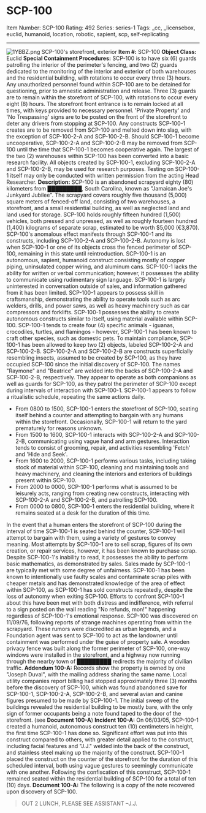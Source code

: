 # SCP-100
Item Number: SCP-100
Rating: 492
Series: series-1
Tags: _cc, _licensebox, euclid, humanoid, location, robotic, sapient, scp, self-replicating

---

![1YBBZ.png](https://scp-wiki.wdfiles.com/local--files/scp-100/1YBBZ.png)
SCP-100's storefront, exterior
**Item #:** SCP-100
**Object Class:** Euclid
**Special Containment Procedures:** SCP-100 is to have six (6) guards patrolling the interior of the perimeter's fencing, and two (2) guards dedicated to the monitoring of the interior and exterior of both warehouses and the residential building, with rotations to occur every three (3) hours. Any unauthorized personnel found within SCP-100 are to be detained for questioning, prior to amnestic administration and release.
Three (3) guards are to remain within the storefront of SCP-100, with rotations to occur every eight (8) hours. The storefront front entrance is to remain locked at all times, with keys provided to necessary personnel. 'Private Property' and 'No Trespassing' signs are to be posted on the front of the storefront to deter any drivers from stopping at SCP-100.
Any constructs SCP-100-1 creates are to be removed from SCP-100 and melted down into slag, with the exception of SCP-100-2-A and SCP-100-2-B. Should SCP-100-1 become uncooperative, SCP-100-2-A and SCP-100-2-B may be removed from SCP-100 until the time that SCP-100-1 becomes cooperative again.
The largest of the two (2) warehouses within SCP-100 has been converted into a basic research facility. All objects created by SCP-100-1, excluding SCP-100-2-A and SCP-100-2-B, may be used for research purposes. Testing on SCP-100-1 itself may only be conducted with written permission from the acting Head Researcher.
**Description:** SCP-100 is an abandoned scrapyard eighty (80) kilometers from █████████, South Carolina, known as "Jamaican Joe's Junkyard Jubilee". The scrapyard covers roughly five thousand (5,000) square meters of fenced-off land, consisting of two warehouses, a storefront, and a small residential building, as well as neglected land and land used for storage. SCP-100 holds roughly fifteen hundred (1,500) vehicles, both pressed and unpressed, as well as roughly fourteen hundred (1,400) kilograms of separate scrap, estimated to be worth $5,000 (€3,870).
SCP-100's anomalous effect manifests through SCP-100-1 and its constructs, including SCP-100-2-A and SCP-100-2-B. Autonomy is lost when SCP-100-1 or one of its objects cross the fenced perimeter of SCP-100, remaining in this state until reintroduction.
SCP-100-1 is an autonomous, sapient, humanoid construct consisting mostly of copper piping, uninsulated copper wiring, and aluminum cans. SCP-100-1 lacks the ability for written or verbal communication; however, it possesses the ability to communicate using rudimentary sign language. SCP-100-1 is largely uninterested in conversation outside of sales, and information gathered from it has been limited. SCP-100-1 appears to possess skill in craftsmanship, demonstrating the ability to operate tools such as arc welders, drills, and power saws, as well as heavy machinery such as car compressors and forklifts.
SCP-100-1 possesses the ability to create autonomous constructs similar to itself, using material available within SCP-100. SCP-100-1 tends to create four (4) specific animals - iguanas, crocodiles, turtles, and flamingos - however, SCP-100-1 has been known to craft other species, such as domestic pets. To maintain compliance, SCP-100-1 has been allowed to keep two (2) objects, labeled SCP-100-2-A and SCP-100-2-B.
SCP-100-2-A and SCP-100-2-B are constructs superficially resembling insects, assumed to be created by SCP-100, as they have occupied SCP-100 since the initial discovery of SCP-100. The names "Raymone" and "Beatrice" are welded into the backs of SCP-100-2-A and SCP-100-2-B, respectively. They appear to operate as both companions as well as guards for SCP-100, as they patrol the perimeter of SCP-100 except during intervals of interaction with SCP-100-1.
SCP-100-1 appears to follow a ritualistic schedule, repeating the same actions daily.
  * From 0800 to 1500, SCP-100-1 enters the storefront of SCP-100, seating itself behind a counter and attempting to bargain with any humans within the storefront. Occasionally, SCP-100-1 will return to the yard prematurely for reasons unknown.
  * From 1500 to 1600, SCP-100-1 interacts with SCP-100-2-A and SCP-100-2-B, communicating using vague hand and arm gestures. Interaction tends to consist of grooming, repair, and activities resembling 'Fetch' and 'Hide and Seek'.
  * From 1600 to 2000, SCP-100-1 performs various tasks, including taking stock of material within SCP-100, cleaning and maintaining tools and heavy machinery, and cleaning the interiors and exteriors of buildings present within SCP-100.
  * From 2000 to 0000, SCP-100-1 performs what is assumed to be leisurely acts, ranging from creating new constructs, interacting with SCP-100-2-A and SCP-100-2-B, and patrolling SCP-100.
  * From 0000 to 0800, SCP-100-1 enters the residential building, where it remains seated at a desk for the duration of this time.

In the event that a human enters the storefront of SCP-100 during the interval of time SCP-100-1 is seated behind the counter, SCP-100-1 will attempt to bargain with them, using a variety of gestures to convey meaning. Most attempts by SCP-100-1 are to sell scrap, figures of its own creation, or repair services, however, it has been known to purchase scrap. Despite SCP-100-1's inability to read, it possesses the ability to perform basic mathematics, as demonstrated by sales.
Sales made by SCP-100-1 are typically met with some degree of unfairness. SCP-100-1 has been known to intentionally use faulty scales and contaminate scrap piles with cheaper metals and has demonstrated knowledge of the area of effect within SCP-100, as SCP-100-1 has sold constructs repeatedly, despite the loss of autonomy when exiting SCP-100. Efforts to confront SCP-100-1 about this have been met with both distress and indifference, with referral to a sign posted on the wall reading "No refunds, mon!" happening regardless of SCP-100-1's emotional response.
SCP-100 was discovered on 11/09/76, following reports of strange machines operating from within the scrapyard. These rumors were discredited as urban legends, and a Foundation agent was sent to SCP-100 to act as the landowner until containment was performed under the guise of property sale. A wooden privacy fence was built along the former perimeter of SCP-100, one-way windows were installed in the storefront, and a highway now running through the nearby town of █████████ redirects the majority of civilian traffic.
**Addendum 100-A:** Records show the property is owned by one "Joseph Duval", with the mailing address sharing the same name. Local utility companies report billing had stopped approximately three (3) months before the discovery of SCP-100, which was found abandoned save for SCP-100-1, SCP-100-2-A, SCP-100-2-B, and several avian and canine figures presumed to be made by SCP-100-1. The initial sweep of the buildings revealed the residential building to be mostly bare, with the only sign of former occupants being a note found taped to the door of the storefront. (see **Document 100-A**)
**Incident 100-A:** On 06/03/05, SCP-100-1 created a humanoid, autonomous construct ten (10) centimeters in height, the first time SCP-100-1 has done so. Significant effort was put into this construct compared to others, with greater detail applied to the construct, including facial features and "J.J." welded into the back of the construct, and stainless steel making up the majority of the construct. SCP-100-1 placed the construct on the counter of the storefront for the duration of this scheduled interval, both using vague gestures to seemingly communicate with one another. Following the confiscation of this construct, SCP-100-1 remained seated within the residential building of SCP-100 for a total of ten (10) days.
**Document 100-A:** The following is a copy of the note recovered upon discovery of SCP-100.
> OUT 2 LUNCH, PLEASE SEE ASSISTANT –J.J.